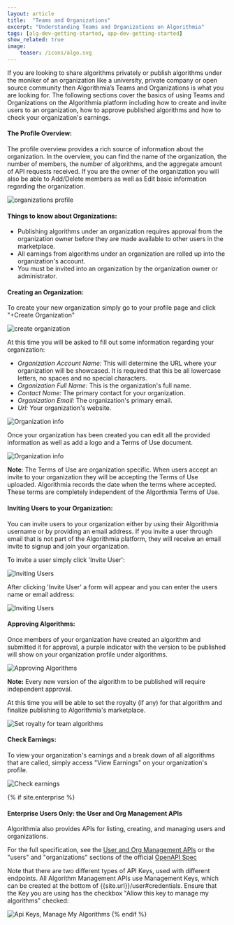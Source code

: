 ```yaml
---
layout: article
title:  "Teams and Organizations"
excerpt: "Understanding Teams and Organizations on Algorithmia"
tags: [alg-dev-getting-started, app-dev-getting-started]
show_related: true
image:
    teaser: /icons/algo.svg
---
```


If you are looking to share algorithms privately or publish algorithms under the moniker of an organization like a university, private company or open source community then Algorithmia’s Teams and Organizations is what you are looking for. The following sections cover the basics of using Teams and Organizations on the Algorithmia platform including how to create and invite users to an organization, how to approve published algorithms and how to check your organization's earnings.


#### The Profile Overview:

The profile overview provides a rich source of information about the organization. In the overview, you can find the name of the organization, the number of members, the number of algorithms, and the aggregate amount of API requests received. If you are the owner of the organization you will also be able to Add/Delete members as well as Edit basic information regarding the organization.

<img src="{{ site.cdnurl }}{{ site.baseurl }}/images/post_images/organizations/org_profile.png" alt="organizations profile" class="screenshot img-md">


#### Things to know about Organizations:
* Publishing algorithms under an organization requires approval from the organization owner before they are made available to other users in the marketplace.
* All earnings from algorithms under an organization are rolled up into the organization's account.
* You must be invited into an organization by the organization owner or administrator.




#### Creating an Organization:

To create your new organization simply go to your profile page and click "+Create Organization"


<img src="{{ site.cdnurl }}{{ site.baseurl }}/images/post_images/organizations/new_organization.png" alt="create organization" class="screenshot">

At this time you will be asked to fill out some information regarding your organization:

* *Organization Account Name:*
This will determine the URL where your organization will be showcased. It is required that this be all lowercase letters, no spaces and no special characters.
* *Organization Full Name:* This is the organization's full name.
* *Contact Name:* The primary contact for your organization.
* *Organization Email:* The organization's primary email.
* *Url:* Your organization's website.


<img src="{{ site.cdnurl }}{{ site.baseurl }}/images/post_images/organizations/org_info.png" alt="Organization info" class="screenshot img-sm">

Once your organization has been created you can edit all the provided information as well as add a logo and a Terms of Use document.

<img src="{{ site.cdnurl }}{{ site.baseurl }}/images/post_images/organizations/org_edit_info.png" alt="Organization info" class="screenshot img-sm">

**Note**: The Terms of Use are organization specific. When users accept an invite to your organization they will be accepting the Terms of Use uploaded. Algorithmia records the date when the terms where accepted. These terms are completely independent of the Algorthmia Terms of Use.



#### Inviting Users to your Organization:
You can invite users to your organization either by using their Algorithmia username or by providing an email address. If you invite a user through email that is not part of the Algorithmia platform, they will receive an email invite to signup and join your organization.

To invite a user simply click 'Invite User':

<img src="{{ site.cdnurl }}{{ site.baseurl }}/images/post_images/organizations/org_invite_user.png" alt="Inviting Users" class="screenshot">

After clicking 'Invite User' a form will appear and you can enter the users name or email address:

<img src="{{ site.cdnurl }}{{ site.baseurl }}/images/post_images/organizations/org_invite_form.png" alt="Inviting Users" class="screenshot img-sm">

#### Approving Algorithms:
Once members of your organization have created an algorithm and submitted it for approval, a purple indicator with the version to be published will show on your organization profile under algorithms.

<img src="{{ site.cdnurl }}{{ site.baseurl }}/images/post_images/organizations/org_approve_algo.png" alt="Approving Algorithms" class="screenshot img-sm">

**Note:** Every new version of the algorithm to be published will require independent approval.

At this time you will be able to set the royalty (if any) for that algorithm and finalize publishing to Algorithmia's marketplace.

<img src="{{ site.cdnurl }}{{ site.baseurl }}/images/post_images/organizations/org_approve_set_royalty.png" alt="Set royalty for team algorithms" class="screenshot">

#### Check Earnings:
To view your organization's earnings and a break down of all algorithms that are called, simply access "View Earnings" on your organization's profile.

<img src="{{ site.cdnurl }}{{ site.baseurl }}/images/post_images/organizations/org_earnings.png" alt="Check earnings" class="screenshot img-md">



{% if site.enterprise %}
#### Enterprise Users Only: the User and Org Management APIs

Algorithmia also provides APIs for listing, creating, and managing users and organizations.

For the full specification, see the [User and Org Management APIs](https://documenter.getpostman.com/view/6515899/Rztiuqf9) or the "users" and "organizations" sections of the official [OpenAPI Spec](https://algorithmia.com/v1/openapispec)

Note that there are two different types of API Keys, used with different endpoints.  All Algorithm Management APIs use Management Keys, which can be created at the bottom of {{site.url}}/user#credentials.  Ensure that the Key you are using has the checkbox "Allow this key to manage my algorithms" checked:

<img src="{{ site.cdnurl }}{{ site.baseurl }}/images/post_images/organizations/management-keys.png" alt="Api Keys, Manage My Algorithms" class="screenshot">
{% endif %}
